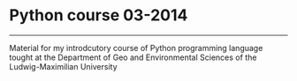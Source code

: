 # Python course 03-2014
-----------------------

Material for my introdcutory course of Python programming language tought at the Department of Geo and Environmental Sciences of the Ludwig-Maximilian University 


